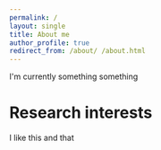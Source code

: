 ```yaml
--- 
permalink: / 
layout: single
title: About me
author_profile: true
redirect_from: /about/ /about.html
---
```


I'm currently something something 

# Research interests 
I like this and that 


